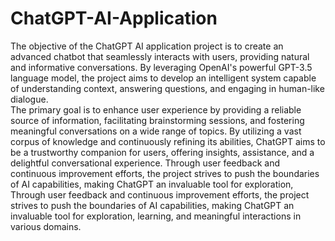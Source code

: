 # ChatGPT-AI-Application
The  objective  of  the  ChatGPT AI  application  project  is to  create  an advanced chatbot  that  seamlessly  interacts  with users, providing  natural  and informative conversations. By  leveraging  OpenAI's  powerful  GPT-3.5  language  model, the project  aims  to  develop  an  intelligent  system  capable  of  understanding context,  answering  questions, and engaging in human-like dialogue.  
The  primary goal  is to enhance  user  experience  by  providing  a  reliable source of  information, facilitating brainstorming  sessions,  and  fostering  meaningful conversations  on  a  wide  range  of  topics. By  utilizing  a  vast  corpus  of knowledge  and  continuously  refining  its  abilities, ChatGPT  aims  to  be a trustworthy  companion for users, offering  insights,  assistance, and  a delightful conversational  experience. Through  user feedback  and  continuous  improvement efforts,  the  project  strives  to push  the  boundaries of AI capabilities, making ChatGPT  an  invaluable  tool  for  exploration, Through  user  feedback  and continuous  improvement  efforts,  the  project  strives  to push  the  boundaries  of AI  capabilities, making  ChatGPT  an  invaluable  tool  for  exploration, learning, and  meaningful  interactions  in  various  domains.                                           


